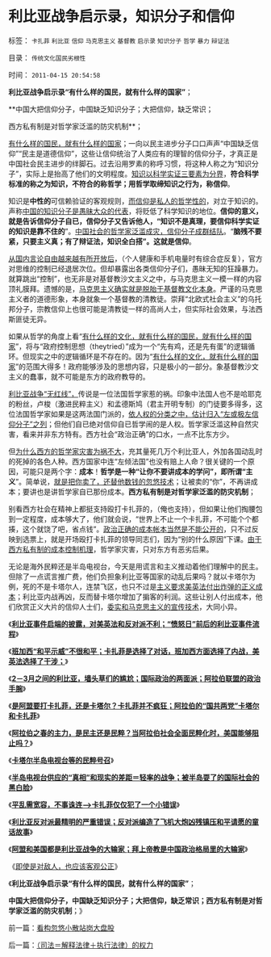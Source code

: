 # 利比亚战争启示录，知识分子和信仰

标签： `卡扎菲` `利比亚` `信仰` `马克思主义` `基督教` `启示录` `知识分子` `哲学` `暴力` `辩证法` 

目录： `传统文化国民劣根性`

时间： `2011-04-15 20:54:58`

**利比亚战争启示录“有什么样的国民，就有什么样的国家”**；

**中国大把信仰分子，中国缺乏知识分子；大把信仰，缺乏常识；

西方私有制是对哲学家泛滥的防灾机制**；

[有什么样的国民，就有什么样的国家](../../../2010/12/18/有什么样的国民，就有什么样的政府.md)；一向以民主进步分子口口声声“中国缺乏信仰”“民主是道德信仰”，这些让信仰统治了人类应有的理智的信仰分子，才真正是中国社会民主进步的绊脚石。过去沿用罗素的称呼习惯，将这种人称之为“知识分子”，实际上是抬高了他们的文明程度。[知识以科学实证三要素为分界](../../../2009/10/19/任何理论批判不倒的“科学实证集”.md)，**符合科学标准的称之为知识，不符合的称哲学；用哲学取缔知识之行为，称信仰**。

知识是**中性的**可信赖验证的客观规则，[而信仰是私人的哲学性的](http://darthvad.blog.sohu.com/112211203.html)，对立于知识的。声称[中国的知识分子是愚昧大众的代表](../../../2011/2/17/传统等级社会知识分子劣根性.md)，将贬低了科学知识的地位。**信仰的意义，就是告诉信仰分子自已，信仰分子又告诉他人，“知识不是真理，要信仰科学实证的知识是靠不住的**”。[中国社会的哲学家泛滥成灾，信仰分子成群结队](../../../2010/6/24/中国哲学家泛滥成灾的原因.md)。“**脑残不要紧，只要主义真；有了辩证法，知识全白搭”。这就是信仰**。

[从国内言论自由越来越有所开放后](http://blog.sina.com.cn/s/blog_5563a64d0100dbj5.html)，（个人健康和手机电量时有综合症反复），官方对思维的控制已经退居次位。但却暴露出各类信仰分子们，愚昧无知的狂躁暴力。就算跳出“控制”，也无非是对基督教沙文主义之中，与马克思主义一模一样的内容顶礼膜拜。遗憾的是，[马克思主义确实就是脱胎于基督教文化本身](../../../2010/12/27/路德新教是与马克思主义完全相反.md)。严谨的马克思主义者的道德形象，本身就象一个基督教的清教徒。崇拜“北欧式社会主义”的乌托邦分子，宗教信仰上也很可能是清教徒一样的高尚人士，但实际社会效果，与法西斯匪徒无异。

如果从哲学的角度上看“[有什么样的文化，就有什么样的国民，就有什么样的国家](../../../2009/12/31/有什么样的文化，就有什么样的国民.md)”，将与“政府控制思想（theytried）”成为一个“先有鸡，还是先有蛋”的逻辑循环。但现实之中的逻辑循环是不存在的。因为“[有什么样的文化，就有什么样的国家](../../../2010/3/3/《大义觉迷录》监督舆论.md)”的范围大得多！政府能够涉及的思想内容，只是极小的一部分。象基督教沙文主义的蠢事，就不可能是东方的政府教导的。

[利比亚战争“无红线”，](../../../2011/4/10/利比亚是一场没有红线的意识形态战争.md)传说是一位法国哲学家惹的祸。印象中法国人也不是哈耶克的粉丝，卢梭（激进民粹主义）和孟德斯鸠（君主开明专制）的门徒要多得多，这位法国哲学家如果是这两法国门派的，[依人权的分类之中，估计归入“左或极左信仰分子”之列](../../../2010/5/17/人权是识别极左伪装的金标准.md)；但他们自已绝对信仰自已哲学闹的是人权。哲学家泛滥这种自然灾害，看来并非东方特有。西方社会“政治正确”的口水，一点不比东方少。

但[为什么西方的哲学家灾害为祸不大](../../../2011/3/29/“非法推广民主”会令美英法破产.md)，充其量死几万个利比亚人，外加各国动乱时的死掉的各色人种。西方国家中连“左倾法国”也没有赔上人命？很关键的一个原因，可能只是两个字：**成本**！**哲学是一种“让你不要讲成本的学问”，即所谓“主义**”。简单说，[就是把你卖了，还替他数钱的忽悠技术](../../../2011/1/31/中国式诡辩：拉起虎皮作大旗，掉掉书包吹牛皮.md)；让被卖的“你”，不再讲成本；要讲也是讲哲学家自已那份成本。**西方私有制是对哲学家泛滥的防灾机制**；

别看西方社会在精神上都挺支持殴打卡扎菲的，（俺也支持），但如果让他们掏腰包到一定程度，成本够大了，他们就会说，“世界上不止一个卡扎菲，不可能个个都揍，这个就饶了吧，省点钱”。[政治正确的成本帐本当然是不能公开的](../../../2011/3/14/政治正确，道德正确和利益正确.md)，只不过反映到选票上，就是开场殴打卡扎菲的领导同志们，因为“别的什么原因”下课。[由于西方私有制的成本控制机理](../../../2010/12/30/经济学就是成本学，资本主义即绿色GDP主义.md)，哲学家灾害，只对东方有恶劣后果。

无论是海外民粹还是半岛电视台，今天是用谎言和主义推动着他们理解中的民主。但除了一点谎言推广费，他们负担象利比亚等国家的动乱后果吗？就以卡塔尔为例，死的不是卡塔尔人，连禁飞区，也只不过是[主义要求美英法付出炸弹的正义成本](../../../2011/3/21/萨科奇给阿盟耍了，奥巴马让萨科奇卖了.md)；利比亚内战再凶，反而替卡塔尔增加了掮客的利润。这些让别人付出成本，他们欣赏正义大片的信仰人士们，[委实和马克思主义的宣传技术](../../../2011/2/23/利益的沟通科学和洗脑的艺术.md)，大同小异。

《[**利比亚事件启端的披露，对美英法和反对派不利；“愤怒日”前后的利比亚事件流程**](../../../2011/4/9/利比亚事件的真相可能对美英法不利.md)》

《[**班加西“和平示威”不很和平；卡扎菲是选择了对话，班加西方面选择了内战，美英法选择了干涉；**](../../../2011/4/10/利比亚的“和平示威”不一定很和平.md)》

《[**2－3月之间的利比亚，墙头草们的尴尬；国际政治的两面派；阿拉伯联盟的政治手腕**](../../../2011/4/10/利比亚战争墙头草的尴尬和阿盟的手腕.md)》

《[**是阿盟要打卡扎菲，还是卡塔尔？卡扎菲并不疯狂；阿拉伯的“国共两党”卡塔尔和卡扎菲**](../../../2011/4/11/民主斗士是阿盟？卡塔尔？半岛？.md)》

《[**阿拉伯之春的主力，是民主还是民粹？当阿拉伯社会全面民粹化时，美国能够阻止吗？**](../../../2011/4/11/阿拉伯民粹化时美国能阻止吗？.md)》

《[**卡塔尔半岛电视台等的民粹号召**](../../../2011/4/11/卡塔尔半岛电视台等的民粹号召.md)》

《[**半岛电视台供应的“真相”和现实的差距＝轻率的战争；被半岛耍了的国际社会的黑白脸**](../../../2011/4/13/被半岛耍了的国际社会的黑白脸.md)》

《[**平乱需宽容，不事诛连——>卡扎菲仅仅犯了一个小错误**](../../../2011/4/13/卡扎菲仅仅犯了一个小错误.md)》

《[**利比亚反对派最精明的严重错误；反对派编造了飞机大炮凶残镇压和平请愿的童话故事**](http://blog.sina.com.cn/s/%E3%80%8A%E5%88%A9%E6%AF%94%E4%BA%9A%E6%88%98%E4%BA%89%E7%9A%84%E5%9B%BD%E9%99%85%E6%94%BF%E6%B2%BB%E7%81%BE%E9%9A%BE%E8%BF%9C%E8%BF%9C%E6%B2%A1%E6%9C%89%E7%BB%93%E6%9D%9F%EF%BC%9A%E5%8D%A1%E6%89%8E%E8%8F%B2%E5%92%8C%E5%8F%8D%E5%AF%B9%E6%B4%BE%E9%83%BD%E4%B8%8D%E5%85%B7%E5%A4%87%E4%B8%BB%E6%9D%83%E5%90%88%E6%B3%95%E6%80%A7%EF%BC%9B%E3%80%8B)》

《[**阿盟和美国都是利比亚战争的大输家；拜上帝教是中国政治格局里的大输家**](../../../2011/4/14/利比亚战争的大输家.md)》

《[即使是对敌人，也应该客观公正](../../../2011/4/14/即使是对敌人也应该客观公正.md)》

《**利比亚战争启示录“有什么样的国民，就有什么样的国家”**；

**中国大把信仰分子，中国缺乏知识分子；大把信仰，缺乏常识；西方私有制是对哲学家泛滥的防灾机制**；》



前一篇：[看构忽悠小散站岗大盘股](../../../2011/4/15/看构忽悠小散站岗大盘股.md)

后一篇：[（司法＝解释法律＋执行法律）的权力](../../../2011/4/15/（司法＝解释法律＋执行法律）的权力.md)